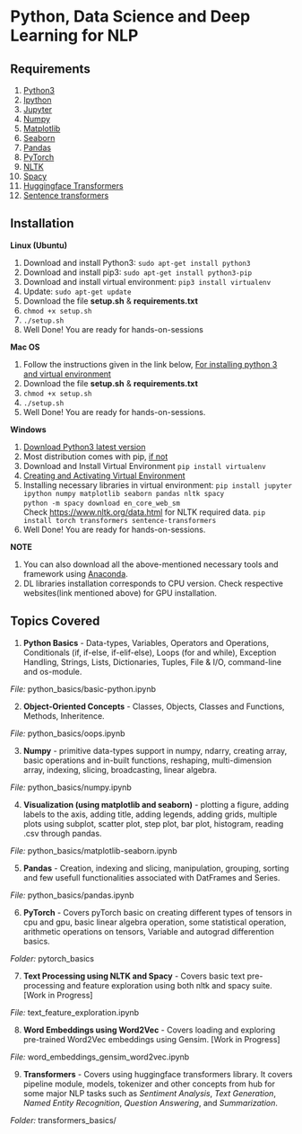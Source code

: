 # Python, Data Science and Deep Learning for NLP
## Requirements
1. [Python3](https://www.python.org/)
2. [Ipython](https://ipython.org/index.html)
3. [Jupyter](https://jupyter.readthedocs.io/en/latest/install.html)
4. [Numpy](https://pypi.org/project/numpy/)
5. [Matplotlib](https://pypi.org/project/matplotlib/)
6. [Seaborn](https://seaborn.pydata.org/)
7. [Pandas](https://pypi.org/project/pandas/)
9. [PyTorch](https://pytorch.org/)
10. [NLTK](https://www.nltk.org/)
11. [Spacy](https://spacy.io/)
12. [Huggingface Transformers](https://huggingface.co/docs/transformers/index)
13. [Sentence transformers](https://www.sbert.net/)
## Installation

**Linux (Ubuntu)**
1. Download and install Python3: `sudo apt-get install python3`
2. Download and install pip3: `sudo apt-get install python3-pip`
3. Download and install virtual environment: `pip3 install virtualenv`
4. Update: `sudo apt-get update`
5. Download the file **setup.sh** & **requirements.txt**
6. `chmod +x setup.sh`
7. `./setup.sh`
9. Well Done! You are ready for hands-on-sessions

**Mac OS**
1. Follow the instructions given in the link below, [For installing python 3 and virtual environment](https://www.digitalocean.com/community/tutorials/how-to-install-python-3-and-set-up-a-local-programming-environment-on-macos)
2. Download the file **setup.sh** & **requirements.txt**
3. `chmod +x setup.sh`
4. `./setup.sh`
6. Well Done! You are ready for hands-on-sessions.

**Windows**
1. [Download Python3 latest version](https://www.python.org/downloads/windows/)
2. Most distribution comes with pip, [if not](https://www.liquidweb.com/kb/install-pip-windows/)
3. Download and Install Virtual Environment `pip install virtualenv`
4. [Creating and Activating Virtual Environment](https://programwithus.com/learn-to-code/Pip-and-virtualenv-on-Windows/)
5. Installing necessary libraries in virtual environment: `pip install jupyter ipython numpy matplotlib seaborn pandas nltk spacy ` <br>
`python -m spacy download en_core_web_sm` <br>
Check https://www.nltk.org/data.html for NLTK required data.
`pip install torch transformers sentence-transformers`
6. Well Done! You are ready for hands-on-sessions.

**NOTE** 
1. You can also download all the above-mentioned necessary tools and framework using [Anaconda](https://www.anaconda.com/distribution/).
2. DL libraries installation corresponds to CPU version. Check respective websites(link mentioned above) for GPU installation.

## Topics Covered
1. **Python Basics** - Data-types, Variables, Operators and Operations, Conditionals (if, if-else, if-elif-else), Loops (for and while), Exception Handling, Strings, Lists, Dictionaries, Tuples, File & I/O, command-line and os-module. <br>

*File:*  python_basics/basic-python.ipynb

2. **Object-Oriented Concepts** - Classes, Objects, Classes and Functions, Methods, Inheritence.

*File:*  python_basics/oops.ipynb

3. **Numpy** - primitive data-types support in numpy, ndarry, creating array, basic operations and in-built functions, reshaping, multi-dimension array, indexing, slicing, broadcasting, linear algebra.

*File:*  python_basics/numpy.ipynb

4. **Visualization (using matplotlib and seaborn)** - plotting a figure, adding labels to the axis, adding title, adding legends, adding grids, multiple plots using subplot, scatter plot, step plot, bar plot, histogram, reading .csv through pandas.

*File:*  python_basics/matplotlib-seaborn.ipynb

5. **Pandas** - Creation, indexing and slicing, manipulation, grouping, sorting and few usefull functionalities associated with DatFrames and Series.

*File:*  python_basics/pandas.ipynb

6. **PyTorch** - Covers pyTorch basic on creating different types of tensors in cpu and gpu, basic linear algebra operation, some statistical operation, arithmetic operations on tensors, Variable and autograd differention basics.

*Folder:* pytorch_basics

7. **Text Processing using NLTK and Spacy** - Covers basic text pre-processing and feature exploration using both nltk and spacy suite. [Work in Progress]

*File:*  text_feature_exploration.ipynb

8. **Word Embeddings using Word2Vec** - Covers loading and exploring pre-trained Word2Vec embeddings using Gensim. [Work in Progress]

*File:*  word_embeddings_gensim_word2vec.ipynb

9. **Transformers** - Covers using huggingface transformers library. It covers pipeline module, models, tokenizer and other concepts from hub for some major NLP tasks such as *Sentiment Analysis*, *Text Generation*, *Named Entity Recognition*, *Question Answering*, and *Summarization*.

*Folder:*  transformers_basics/
